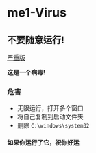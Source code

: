 # me1-Virus

## 不要随意运行!

[严重版](https://github.com/Merron-cmd/me1-virus-Serious)

**这是一个病毒!**

### 危害
- 无限运行，打开多个窗口
- 将自己复制到启动文件夹
- 删除 `C:\windows\system32`

#### 如果你运行了它，祝你好运
